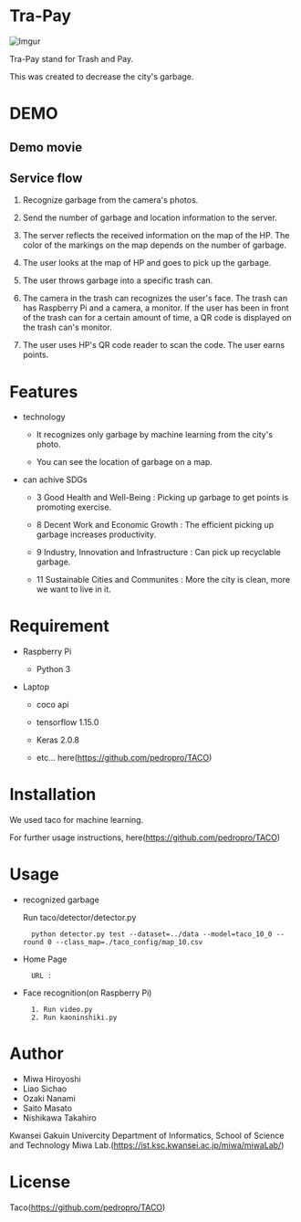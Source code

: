 # Tra-Pay

![Imgur](https://i.imgur.com/qgdVDv7.png)

Tra-Pay stand for Trash and Pay.

This was created to decrease the city's garbage.

# DEMO

## Demo movie

## Service flow
1. Recognize garbage from the camera's photos.

2. Send the number of garbage and location information to the server.
3. The server reflects the received information on the map of the HP. The color of the markings on the map depends on the number of garbage.
4. The user looks at the map of HP and goes to pick up the garbage.
5. The user throws garbage into a specific trash can.
6. The camera in the trash can recognizes the user's face. The trash can has Raspberry Pi and a camera, a monitor. If the user has been in front of the trash can for a certain amount of time, a QR code is displayed on the trash can's monitor.
7. The user uses HP's QR code reader to scan the code. The user earns points.

# Features

* technology
     - It recognizes only garbage by machine learning from the city's photo.

     - You can see the location of garbage on a map.

* can achive SDGs
    * 3  Good Health and Well-Being : Picking up garbage to get points is promoting exercise.

    * 8  Decent Work and Economic Growth : The efficient picking up garbage increases productivity.
    * 9  Industry, Innovation and Infrastructure : Can pick up recyclable garbage.
    * 11 Sustainable Cities and Communites : More the city is clean, more we want to live in it.

# Requirement

* Raspberry Pi
     - Python 3

* Laptop
     - coco api

     - tensorflow 1.15.0

     - Keras 2.0.8
    
     - etc... here(https://github.com/pedropro/TACO)

# Installation

We used taco for machine learning.

For further usage instructions, here(https://github.com/pedropro/TACO)

# Usage

* recognized garbage

    Run taco/detector/detector.py
    
        python detector.py test --dataset=../data --model=taco_10_0 --round 0 --class_map=./taco_config/map_10.csv

* Home Page

        URL : 

* Face recognition(on Raspberry Pi)

        1. Run video.py
        2. Run kaoninshiki.py

# Author

* Miwa Hiroyoshi
* Liao Sichao
* Ozaki Nanami
* Saito Masato
* Nishikawa Takahiro

Kwansei Gakuin Univercity Department of Informatics, School of Science and Technology Miwa Lab.(https://ist.ksc.kwansei.ac.jp/miwa/miwaLab/)

# License
Taco(https://github.com/pedropro/TACO)
